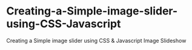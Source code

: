 # Creating-a-Simple-image-slider-using-CSS-Javascript
Creating a Simple image slider using CSS &amp; Javascript Image Slideshow
